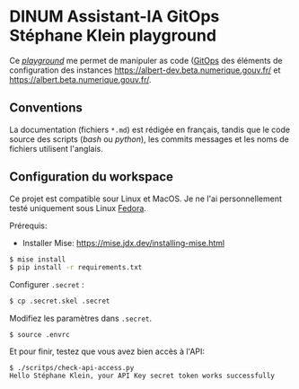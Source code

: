 # DINUM Assistant-IA GitOps Stéphane Klein playground

Ce [*playground*](https://notes.sklein.xyz/Playground/) me permet de manipuler as code ([GitOps](https://notes.sklein.xyz/GitOps/) des éléments de configuration des instances <https://albert-dev.beta.numerique.gouv.fr/> et <https://albert.beta.numerique.gouv.fr/>.

## Conventions

La documentation (fichiers `*.md`) est rédigée en français, tandis que le code source des scripts (*bash* ou *python*), les commits messages et les noms de fichiers utilisent l'anglais.

## Configuration du workspace

Ce projet est compatible sour Linux et MacOS. Je ne l'ai personnellement testé uniquement sous Linux [Fedora](https://notes.sklein.xyz/Fedora/).

Prérequis:

- Installer Mise: https://mise.jdx.dev/installing-mise.html

```sh
$ mise install
$ pip install -r requirements.txt
```

Configurer `.secret` :

```sh
$ cp .secret.skel .secret
```

Modifiez les paramètres dans `.secret`.

```
$ source .envrc
```

Et pour finir, testez que vous avez bien accès à l'API:

```
$ ./scritps/check-api-access.py
Hello Stéphane Klein, your API Key secret token works successfully
```
